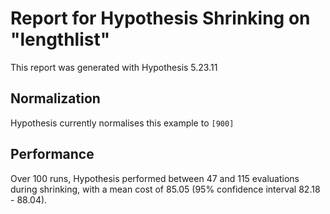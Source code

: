 # Report for Hypothesis Shrinking on "lengthlist"

This report was generated with Hypothesis 5.23.11

## Normalization

Hypothesis currently normalises this example to ``[900]``

## Performance

Over 100 runs, Hypothesis performed between 47 and 115 evaluations during shrinking,
with a mean cost of 85.05 (95% confidence interval 82.18 - 88.04).
